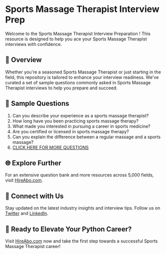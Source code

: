 # Sports Massage Therapist Interview Prep

Welcome to the Sports Massage Therapist Interview Preparation ! This resource is designed to help you ace your Sports Massage Therapist interviews with confidence.

## 🚀 Overview

Whether you're a seasoned Sports Massage Therapist or just starting in the field, this repository is tailored to enhance your interview readiness. We've curated a set of sample questions commonly asked in Sports Massage Therapist interviews to help you prepare and succeed.

## 📝 Sample Questions

1. Can you describe your experience as a sports massage therapist?
2. How long have you been practicing sports massage therapy?
3. What made you interested in pursuing a career in sports medicine?
4. Are you certified or licensed in sports massage therapy?
5. Can you explain the difference between a regular massage and a sports massage?
6. [CLICK HERE FOR MORE QUESTIONS](https://hireabo.com/job/15_1_24/Sports%20Massage%20Therapist)

## 🌐 Explore Further

For an extensive question bank and more resources across 5,000 fields, visit [HireAbo.com](https://www.hireabo.com).

## 📱 Connect with Us

Stay updated on the latest industry insights and interview tips. Follow us on [Twitter](https://twitter.com/hireabo) and [LinkedIn](https://www.linkedin.com/in/hire-abo-3609972a8/).

## 🚀 Ready to Elevate Your Python Career?

Visit [HireAbo.com](https://www.hireabo.com) now and take the first step towards a successful Sports Massage Therapist career!